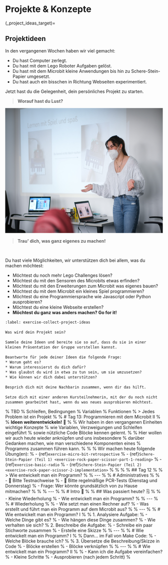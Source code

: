 # Projekte & Konzepte

(_project_ideas_target)=
## Projektideen

In den vergangenen Wochen haben wir viel gemacht:
* Du hast Computer zerlegt.
* Du hast mit dem Lego Roboter Aufgaben gelöst.
* Du hast mit dem Microbit kleine Anwendungen bis hin zu Schere-Stein-Papier umgesetzt.
* Du hast auch ein bisschen in Richtung Webseiten experimentiert.

Jetzt hast du die Gelegenheit, dein persönliches Projekt zu starten.

> **Worauf hast du Lust?**

<img src="./iidwfm-presentationen-6.jpg" alt="" height="400px">

> **Trau' dich, was ganz eigenes zu machen!**

<img src="./iidwfm-presentationen-17.jpg" alt="" height="400px">

Du hast viele Möglichkeiten, wir unterstützen dich bei allem, was du
machen möchtest:
* Möchtest du noch mehr Lego Challenges lösen?
* Möchtest du mit den Sensoren des Microbits etwas erfinden?
* Möchtest du mit den Erweiterungen zum Microbit was eigenes bauen?
* Möchtest du mit dem Microbit ein kleines Spiel programmieren?
* Möchtest du eine Programmiersprache wie Javascript oder Python ausprobieren?
* Möchtest du eine kleine Webseite erstellen?
* **Möchtest du ganz was anders machen? Go for it!**

```{exercise} Projektideen sammeln
:label: exercise-collect-project-ideas

Was wird dein Projekt sein?

Sammle deine Ideen und bereite sie so auf, dass du sie in einer
kleinen Präsentation der Gruppe vorstellen kannst.

Beantworte für jede deiner Ideen die folgende Frage:
* Worum geht es?
* Warum interessierst du dich dafür?
* Was glaubst du wird in etwa zu tun sein, um sie umzusetzen?
* Wie können wir dich dabei unterstützen?

Besprich dich mit deine Nachbarin zusammen, wenn dir das hilft.

Setze dich mit einer anderen Kursteilnehmerin, mit der du noch nicht
zusammen gearbeitet hast, wenn du was neues ausprobieren möchtest.
```

% TBD
% Schleifen, Bedingungen
% Variablen
% Funktionen
% > Jedes Problem ist ein Projekt
%
% # Tag 13: Programmieren mit dem Microbit II
%
% **Ideen weiterentwickeln!** 🎊
%
% Wir haben in den vergangenen Einheiten wichtige Konzepte
% wie Variablen, Verzweigungen und Schleifen eingeführt
% sowie nützliche Code Blöcke kennen gelernt.
%
% Hier wollen wir auch heute wieder anknüpfen und uns insbesondere
% darüber Gedanken machen, wie man verschiedene Komponenten eines
% Programms zusammen führen kann.
%
%
% Wir machen heute folgende Übung(en):
% - {ref}`exercise-micro-bit-retrospective`
% - {ref}`Schere-Stein-Papier (Teil 1) <exercise-rock-paper-scissor-part-1-reading>`
% - {ref}`exercise-basic-radio`
% - {ref}`Schere-Stein-Papier (Teil 2) <exercise-rock-paper-scissor-2-implementation>`
%
%
%
% ## Tag 12
%
% > Wie entwickelt man ein Programm?
%
% ---
%
% # Administratives
%
% - 🧪 Bitte Testnachweise
% - 📅 Bitte regelmäßige PCR-Tests (Dienstag und Donnerstag)
% - Frage: Wer könnte grundsätzlich von zu Hause mitmachen?
%
%
% ---
%
% # Intro 🌅
%
% ## Was passiert heute? 🗒️
%
% - Kleine Wiederholung
% - Wie entwickelt man ein Programm?
%
% ---
%
% # Wiederholung
%
% - Wie setzt man einen Rechner auf?
% - Was erstellt und führt man ein Programm auf dem Microbit aus?
%
% ---
%
% # Wie entwickelt man ein Programm? I
%
% 1. Analysiere Aufgabe:
%   - Welche Dinge gibt es?
%   - Wie hängen diese Dinge zusammen?
%   - Wie verhalten sie sich?
% 2. Beschreibe die Aufgabe:
%   - Schreibe ein paar Stichworte zusammen
%   - Erstelle eine Skizze
%
% ---
%
% # Wie entwickelt man ein Programm? I
%
% Dann... im Fall von Make Code:
% - Welche Blöcke brauche ich?
%
% 3. Übersetze die Beschreibung/Skizze in Code
%   - Blöcke erstellen
%   - Blöcke verknüpfen
%
% ---
%
% # Wie entwickelt man ein Programm? II
%
% - Kann ich die Aufgabe vereinfachen?
% - Kleine Schritte
% - Ausprobieren (nach jedem Schritt)
%